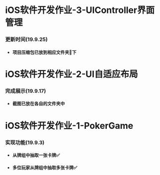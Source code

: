 # iOS软件开发作业-3-UIController界面管理

### 更新时间(19.9.25)

* #### 项目压缩包已放到相应文件夹📁下



# iOS软件开发作业-2-UI自适应布局

### 完成展示(19.9.17)

* #### 截图已放在各自的文件夹中

  

# iOS软件开发作业-1-PokerGame

### 实现功能(19.9.3)

* #### 从牌组中抽取一张卡牌✅

* #### 多位玩家从牌组中抽取多张卡牌✅